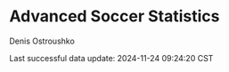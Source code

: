 # Advanced Soccer Statistics
Denis Ostroushko

<!-- gfm -->

Last successful data update: 2024-11-24 09:24:20 CST
